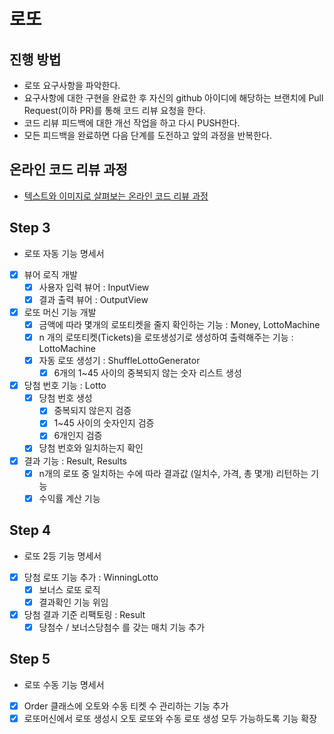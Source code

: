 # 로또
## 진행 방법
* 로또 요구사항을 파악한다.
* 요구사항에 대한 구현을 완료한 후 자신의 github 아이디에 해당하는 브랜치에 Pull Request(이하 PR)를 통해 코드 리뷰 요청을 한다.
* 코드 리뷰 피드백에 대한 개선 작업을 하고 다시 PUSH한다.
* 모든 피드백을 완료하면 다음 단계를 도전하고 앞의 과정을 반복한다.

## 온라인 코드 리뷰 과정
* [텍스트와 이미지로 살펴보는 온라인 코드 리뷰 과정](https://github.com/next-step/nextstep-docs/tree/master/codereview)

## Step 3

* 로또 자동 기능 명세서

- [x] 뷰어 로직 개발
    - [x] 사용자 입력 뷰어 : InputView
    - [x] 결과 출력 뷰어 : OutputView
- [x] 로또 머신 기능 개발
    - [x] 금액에 따라 몇개의 로또티켓을 줄지 확인하는 기능 : Money, LottoMachine
    - [x] n 개의 로또티켓(Tickets)을 로또생성기로 생성하여 출력해주는 기능 : LottoMachine
    - [x] 자동 로또 생성기 : ShuffleLottoGenerator
      - [x] 6개의 1~45 사이의 중복되지 않는 숫자 리스트 생성
- [x] 당첨 번호 기능 : Lotto
    - [x] 당첨 번호 생성
      - [x] 중복되지 않은지 검증
      - [x] 1~45 사이의 숫자인지 검증
      - [x] 6개인지 검증
    - [x] 당첨 번호와 일치하는지 확인
- [x] 결과 기능 : Result, Results
    - [x] n개의 로또 중 일치하는 수에 따라 결과값 (일치수, 가격, 총 몇개) 리턴하는 기능
    - [x] 수익률 계산 기능

## Step 4

* 로또 2등 기능 명세서

- [x] 당첨 로또 기능 추가 : WinningLotto
  - [x] 보너스 로또 로직
  - [x] 결과확인 기능 위임
- [x] 당첨 결과 기준 리팩토링 : Result
  - [x] 당첨수 / 보너스당첨수 를 갖는 매치 기능 추가

## Step 5

* 로또 수동 기능 명세서

- [x] Order 클래스에 오토와 수동 티켓 수 관리하는 기능 추가
- [x] 로또머신에서 로또 생성시 오토 로또와 수동 로또 생성 모두 가능하도록 기능 확장